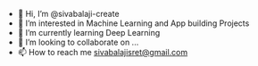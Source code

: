 - 👋 Hi, I’m @sivabalaji-create
- 👀 I’m interested in Machine Learning and App building Projects
- 🌱 I’m currently learning Deep Learning
- 💞️ I’m looking to collaborate on ...
- 📫 How to reach me sivabalajisret@gmail.com

<!---
sivabalaji-create/sivabalaji-create is a ✨ special ✨ repository because its `README.md` (this file) appears on your GitHub profile.
You can click the Preview link to take a look at your changes.
--->
